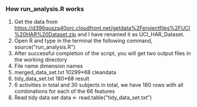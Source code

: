 ### How run_analysis.R works ###

 1. Get the data from https://d396qusza40orc.cloudfront.net/getdata%2Fprojectfiles%2FUCI%20HAR%20Dataset.zip and I have renamed it as UCI_HAR_Dataset.
 2. Open R and type in the terminal the following command, source("run_analysis.R")
 3. After successful completion of the script, you will get two output files in the working directory
  1. File name             dimension  names
  2. merged_data_set.txt   10299*68  cleandata
  3. tidy_data_set.txt     180*68    result
 4. 6 activities in total and 30 subjects in total, we have 180 rows with all combinations for each of the 66 features
 5. Read tidy data set data <- read.table("tidy_data_set.txt") 
